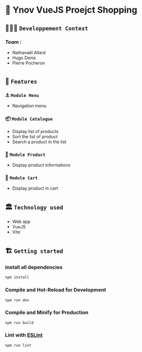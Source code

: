 # 🚀 Ynov VueJS Proejct Shopping

## 🧑🏽‍💻 `Developpement Context`

### _Team :_

- Nathanaël Allard
- Hugo Denis
- Pierre Pocheron

#

## 🧱 `Features`

### ⚓️ `Module Menu`

- Navigation menu

### 📦 `Module Catalogue`

- Display list of products
- Sort the list of product
- Search a product in the list

### 👕 `Module Product`

- Display product informations

### 🛒 `Module Cart`

- Display product in cart

#

## 🏛️ `Technology used`

- Web app
- VueJS
- Vite

#

## 🏗️ `Getting started`

### install all dependencies

```sh
npm install
```

### Compile and Hot-Reload for Development

```sh
npm run dev
```

### Compile and Minify for Production

```sh
npm run build
```

### Lint with [ESLint](https://eslint.org/)

```sh
npm run lint
```
